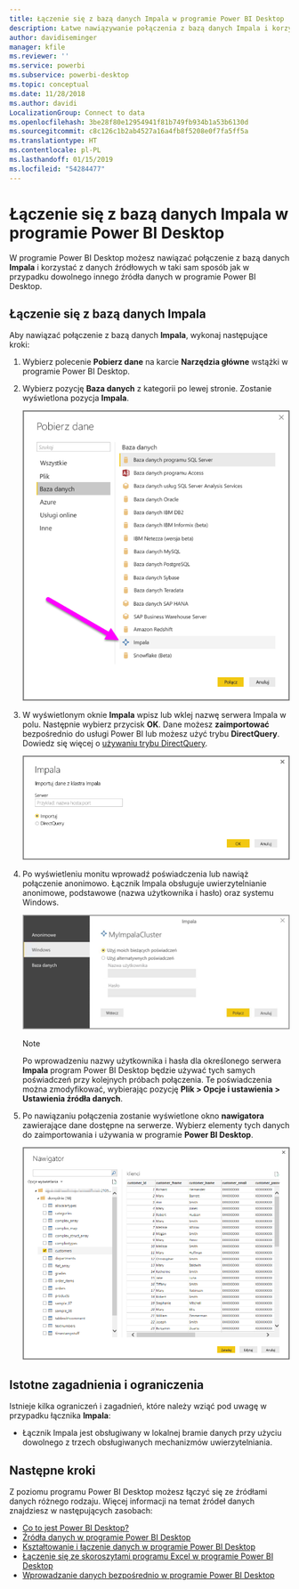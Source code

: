 ```yaml
---
title: Łączenie się z bazą danych Impala w programie Power BI Desktop
description: Łatwe nawiązywanie połączenia z bazą danych Impala i korzystanie z niej w programie Power BI Desktop
author: davidiseminger
manager: kfile
ms.reviewer: ''
ms.service: powerbi
ms.subservice: powerbi-desktop
ms.topic: conceptual
ms.date: 11/28/2018
ms.author: davidi
LocalizationGroup: Connect to data
ms.openlocfilehash: 3be28f80e12954941f81b749fb934b1a53b6130d
ms.sourcegitcommit: c8c126c1b2ab4527a16a4fb8f5208e0f7fa5ff5a
ms.translationtype: HT
ms.contentlocale: pl-PL
ms.lasthandoff: 01/15/2019
ms.locfileid: "54284477"
---
```

# <a name="connect-to-an-impala-database-in-power-bi-desktop"></a>Łączenie się z bazą danych Impala w programie Power BI Desktop
W programie Power BI Desktop możesz nawiązać połączenie z bazą danych **Impala** i korzystać z danych źródłowych w taki sam sposób jak w przypadku dowolnego innego źródła danych w programie Power BI Desktop.

## <a name="connect-to-an-impala-database"></a>Łączenie się z bazą danych Impala
Aby nawiązać połączenie z bazą danych **Impala**, wykonaj następujące kroki: 

1. Wybierz polecenie **Pobierz dane** na karcie **Narzędzia główne** wstążki w programie Power BI Desktop. 

2. Wybierz pozycję **Baza danych** z kategorii po lewej stronie. Zostanie wyświetlona pozycja **Impala**.

    ![Pobierz dane](media/desktop-connect-impala/connect_impala_2.png)

3. W wyświetlonym oknie **Impala** wpisz lub wklej nazwę serwera Impala w polu. Następnie wybierz przycisk **OK**. Dane możesz **zaimportować** bezpośrednio do usługi Power BI lub możesz użyć trybu **DirectQuery**. Dowiedz się więcej o [używaniu trybu DirectQuery](desktop-use-directquery.md).

    ![Okno Impala](media/desktop-connect-impala/connect_impala_3a.png)

4. Po wyświetleniu monitu wprowadź poświadczenia lub nawiąż połączenie anonimowo. Łącznik Impala obsługuje uwierzytelnianie anonimowe, podstawowe (nazwa użytkownika i hasło) oraz systemu Windows.

    ![Łącznik Impala](media/desktop-connect-impala/connect_impala_4.png)

    > [!NOTE]
    > Po wprowadzeniu nazwy użytkownika i hasła dla określonego serwera **Impala** program Power BI Desktop będzie używać tych samych poświadczeń przy kolejnych próbach połączenia. Te poświadczenia można zmodyfikować, wybierając pozycję **Plik > Opcje i ustawienia > Ustawienia źródła danych**.


5. Po nawiązaniu połączenia zostanie wyświetlone okno **nawigatora** zawierające dane dostępne na serwerze. Wybierz elementy tych danych do zaimportowania i używania w programie **Power BI Desktop**.

    ![Okno Nawigator](media/desktop-connect-impala/connect_impala_5.png)

## <a name="considerations-and-limitations"></a>Istotne zagadnienia i ograniczenia
Istnieje kilka ograniczeń i zagadnień, które należy wziąć pod uwagę w przypadku łącznika **Impala**:

* Łącznik Impala jest obsługiwany w lokalnej bramie danych przy użyciu dowolnego z trzech obsługiwanych mechanizmów uwierzytelniania.

## <a name="next-steps"></a>Następne kroki
Z poziomu programu Power BI Desktop możesz łączyć się ze źródłami danych różnego rodzaju. Więcej informacji na temat źródeł danych znajdziesz w następujących zasobach:

* [Co to jest Power BI Desktop?](desktop-what-is-desktop.md)
* [Źródła danych w programie Power BI Desktop](desktop-data-sources.md)
* [Kształtowanie i łączenie danych w programie Power BI Desktop](desktop-shape-and-combine-data.md)
* [Łączenie się ze skoroszytami programu Excel w programie Power BI Desktop](desktop-connect-excel.md)   
* [Wprowadzanie danych bezpośrednio w programie Power BI Desktop](desktop-enter-data-directly-into-desktop.md)   

